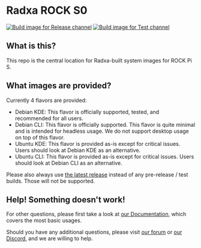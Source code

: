 # Radxa ROCK S0
[![Build image for Release channel](https://github.com/radxa-build/rock-s0/actions/workflows/build.yml/badge.svg)](https://github.com/radxa-build/rock-s0/actions/workflows/build.yml) [![Build image for Test channel](https://github.com/radxa-build/rock-s0/actions/workflows/test.yml/badge.svg)](https://github.com/radxa-build/rock-s0/actions/workflows/test.yml)

## What is this?

This repo is the central location for Radxa-built system images for ROCK Pi S.

## What images are provided?

Currently 4 flavors are provided:

- Debian KDE: This flavor is officially supported, tested, and recommended for all users.
- Debian CLI: This flavor is officially supported. This flavor is quite minimal and is intended for headless usage. We do not support desktop usage on top of this flavor.
- Ubuntu KDE: This flavor is provided as-is except for critical issues. Users should look at Debian KDE as an alternative.
- Ubuntu CLI: This flavor is provided as-is except for critical issues. Users should look at Debian CLI as an alternative.

Please also always use [the latest release](https://github.com/radxa-build/rock-s0/releases/latest) instead of any pre-release / test builds. Those will not be supported.

## Help! Something doesn't work!

For other questions, please first take a look at [our Documentation](https://docs.radxa.com/en/rockpi/rocks0), which covers the most basic usages.

Should you have any additional questions, please visit [our forum](https://forum.radxa.com/) or [our Discord](https://rock.sh/go), and we are willing to help.
